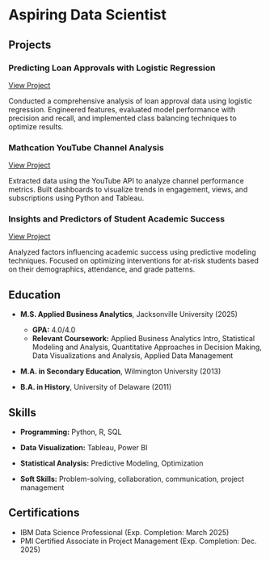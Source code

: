 # Aspiring Data Scientist

## Projects
### Predicting Loan Approvals with Logistic Regression

[View Project](#)  

Conducted a comprehensive analysis of loan approval data using logistic regression. Engineered features, evaluated model performance with precision and recall, and implemented class balancing techniques to optimize results.  


### Mathcation YouTube Channel Analysis

[View Project](#)  

Extracted data using the YouTube API to analyze channel performance metrics. Built dashboards to visualize trends in engagement, views, and subscriptions using Python and Tableau.  


### Insights and Predictors of Student Academic Success

[View Project](#)  

Analyzed factors influencing academic success using predictive modeling techniques. Focused on optimizing interventions for at-risk students based on their demographics, attendance, and grade patterns.  

## Education
- **M.S. Applied Business Analytics**, Jacksonville University (2025)  
  - **GPA:** 4.0/4.0  
  - **Relevant Coursework:** Applied Business Analytics Intro, Statistical Modeling and Analysis, Quantitative Approaches in Decision Making, Data Visualizations and Analysis, Applied Data Management  

- **M.A. in Secondary Education**, Wilmington University (2013)  

- **B.A. in History**, University of Delaware (2011)  

## Skills
- **Programming:** Python, R, SQL  

- **Data Visualization:** Tableau, Power BI  

- **Statistical Analysis:** Predictive Modeling, Optimization  

- **Soft Skills:** Problem-solving, collaboration, communication, project management  


## Certifications
- IBM Data Science Professional (Exp. Completion: March 2025)  
- PMI Certified Associate in Project Management (Exp. Completion: Dec. 2025)  
